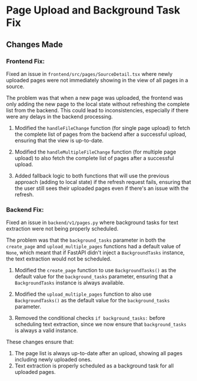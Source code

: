# Page Upload and Background Task Fix

## Changes Made

### Frontend Fix:

Fixed an issue in `frontend/src/pages/SourceDetail.tsx` where newly uploaded pages were not immediately showing in the view of all pages in a source.

The problem was that when a new page was uploaded, the frontend was only adding the new page to the local state without refreshing the complete list from the backend. This could lead to inconsistencies, especially if there were any delays in the backend processing.

1. Modified the `handleFileChange` function (for single page upload) to fetch the complete list of pages from the backend after a successful upload, ensuring that the view is up-to-date.

2. Modified the `handleMultipleFileChange` function (for multiple page upload) to also fetch the complete list of pages after a successful upload.

3. Added fallback logic to both functions that will use the previous approach (adding to local state) if the refresh request fails, ensuring that the user still sees their uploaded pages even if there's an issue with the refresh.

### Backend Fix:

Fixed an issue in `backend/v1/pages.py` where background tasks for text extraction were not being properly scheduled.

The problem was that the `background_tasks` parameter in both the `create_page` and `upload_multiple_pages` functions had a default value of `None`, which meant that if FastAPI didn't inject a `BackgroundTasks` instance, the text extraction would not be scheduled.

1. Modified the `create_page` function to use `BackgroundTasks()` as the default value for the `background_tasks` parameter, ensuring that a `BackgroundTasks` instance is always available.

2. Modified the `upload_multiple_pages` function to also use `BackgroundTasks()` as the default value for the `background_tasks` parameter.

3. Removed the conditional checks `if background_tasks:` before scheduling text extraction, since we now ensure that `background_tasks` is always a valid instance.

These changes ensure that:

1. The page list is always up-to-date after an upload, showing all pages including newly uploaded ones.
2. Text extraction is properly scheduled as a background task for all uploaded pages.
